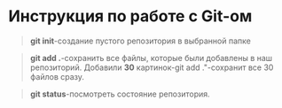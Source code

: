 # Инструкция по работе с Git-ом

> **git init**-создание пустого репозитория в выбранной папке

> **git add .**-сохранить все файлы, которые были добавлены в наш репозиторий. Добавили **30** картинок-git add ."-сохранит все 30 файлов сразу.

> **git status**-посмотреть состояние репозитория.